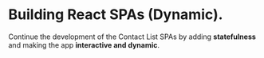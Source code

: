 # Building React SPAs (Dynamic).
 
Continue the development of the Contact List SPAs by adding __statefulness__ and making the app __interactive and dynamic__.
